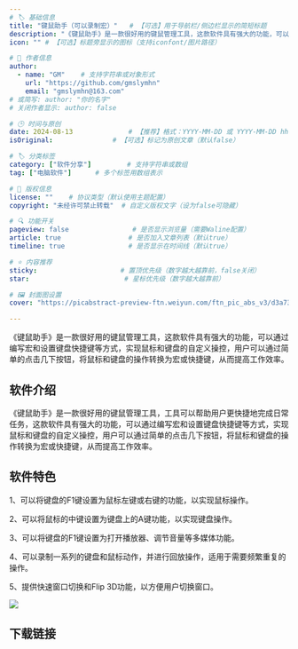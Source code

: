 ```yaml
---
# 🏷️ 基础信息
title: "键鼠助手（可以录制宏）"   # 【可选】用于导航栏/侧边栏显示的简短标题
description: "《键鼠助手》是一款很好用的键鼠管理工具，这款软件具有强大的功能，可以通过编写宏和设置键盘快捷键等方式，实现鼠标和键盘的自定义操控，用户可以通过简单的点击几下按钮，将鼠标和键盘的操作转换为宏或快捷键，从而提高工作效率。" # 【SEO优化】用于搜索引擎显示的描述
icon: "" # 【可选】标题旁显示的图标（支持iconfont/图片路径）

# 👤 作者信息
author: 
  - name: "GM"    # 支持字符串或对象形式
    url: "https://github.com/gmslymhn" 
    email: "gmslymhn@163.com"
# 或简写: author: "你的名字" 
# 关闭作者显示: author: false

# 🕒 时间与原创
date: 2024-08-13              # 【推荐】格式：YYYY-MM-DD 或 YYYY-MM-DD hh:mm:ss
isOriginal:               # 【可选】标记为原创文章（默认false）

# 🏷️ 分类标签
category: ["软件分享"]         # 支持字符串或数组
tag: ["电脑软件"]      # 多个标签用数组表示

# 📜 版权信息
license: ""    # 协议类型（默认使用主题配置）
copyright: "未经许可禁止转载"  # 自定义版权文字（设为false可隐藏）

# 🔍 功能开关
pageview: false                # 是否显示浏览量（需要Waline配置）
article: true                 # 是否加入文章列表（默认true）
timeline: true                # 是否显示在时间线（默认true）

# ⭐ 内容推荐
sticky:                     # 置顶优先级（数字越大越靠前，false关闭）
star:                        # 星标优先级（数字越大越靠前）

# 🖼️ 封面图设置
cover: "https://picabstract-preview-ftn.weiyun.com/ftn_pic_abs_v3/d3a7357be4d643c4cae5a44b7fa90c488fe63ea3669bd78ff9d4a403e803e6308ef75455503d42066d28947e99271ae2?pictype=scale&from=30013&version=3.3.3.3&fname=2024-08-13r06Qv.png&size=750"  # 文章卡片封面图（建议尺寸：1200×600）

---
```

《键鼠助手》是一款很好用的键鼠管理工具，这款软件具有强大的功能，可以通过编写宏和设置键盘快捷键等方式，实现鼠标和键盘的自定义操控，用户可以通过简单的点击几下按钮，将鼠标和键盘的操作转换为宏或快捷键，从而提高工作效率。
<!-- more -->
## 软件介绍
《键鼠助手》是一款很好用的键鼠管理工具，工具可以帮助用户更快捷地完成日常任务，这款软件具有强大的功能，可以通过编写宏和设置键盘快捷键等方式，实现鼠标和键盘的自定义操控，用户可以通过简单的点击几下按钮，将鼠标和键盘的操作转换为宏或快捷键，从而提高工作效率。
## 软件特色
1、可以将键盘的F1键设置为鼠标左键或右键的功能，以实现鼠标操作。

2、可以将鼠标的中键设置为键盘上的A键功能，以实现键盘操作。

3、可以将键盘的F1键设置为打开播放器、调节音量等多媒体功能。

4、可以录制一系列的键盘和鼠标动作，并进行回放操作，适用于需要频繁重复的操作。

5、提供快速窗口切换和Flip 3D功能，以方便用户切换窗口。

![](https://picabstract-preview-ftn.weiyun.com/ftn_pic_abs_v3/d3a7357be4d643c4cae5a44b7fa90c488fe63ea3669bd78ff9d4a403e803e6308ef75455503d42066d28947e99271ae2?pictype=scale&from=30013&version=3.3.3.3&fname=2024-08-13r06Qv.png&size=750)

## 下载链接

[](https://netlify-lz.tyut.tech/?fid=iJPtx279ykad&pwd=5ab2&isNewd=https://innlab.lanzn.com)
